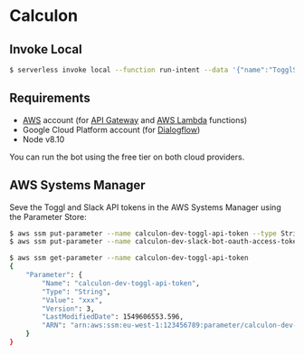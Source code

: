 # Calculon

## Invoke Local

```bash
$ serverless invoke local --function run-intent --data '{"name":"TogglSummaryIntent", "entities": { "day": "2019-03-25"}}'
```

## Requirements

- [AWS](https://aws.amazon.com) account (for [API Gateway](https://aws.amazon.com/api-gateway/) and [AWS Lambda](https://aws.amazon.com/lambda/) functions)
- Google Cloud Platform account (for [Dialogflow](https://dialogflow.com))
- Node v8.10

You can run the bot using the free tier on both cloud providers.


## AWS Systems Manager

Seve the Toggl and Slack API tokens in the AWS Systems Manager using the Parameter Store:

```bash
$ aws ssm put-parameter --name calculon-dev-toggl-api-token --type String  --value xx --overwrite
$ aws ssm put-parameter --name calculon-dev-slack-bot-oauth-access-token --type String  --value "xyz" --overwrite 
```


```bash
$ aws ssm get-parameter --name calculon-dev-toggl-api-token
{
    "Parameter": {
        "Name": "calculon-dev-toggl-api-token",
        "Type": "String",
        "Value": "xxx",
        "Version": 3,
        "LastModifiedDate": 1549606553.596,
        "ARN": "arn:aws:ssm:eu-west-1:123456789:parameter/calculon-dev-toggl-api-token"
    }
}
```

